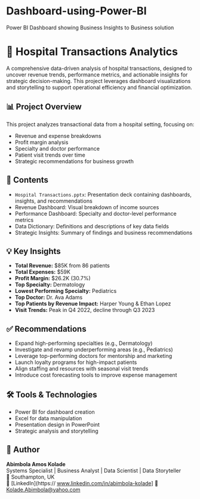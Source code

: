 # Dashboard-using-Power-BI
Power BI Dashboard showing  Business Insights to Business solution
# 🏥 Hospital Transactions Analytics

A comprehensive data-driven analysis of hospital transactions, designed to uncover revenue trends, performance metrics, and actionable insights for strategic decision-making. This project leverages dashboard visualizations and storytelling to support operational efficiency and financial optimization.

## 📊 Project Overview

This project analyzes transactional data from a hospital setting, focusing on:

- Revenue and expense breakdowns
- Profit margin analysis
- Specialty and doctor performance
- Patient visit trends over time
- Strategic recommendations for business growth

## 📁 Contents

- `Hospital Transactions.pptx`: Presentation deck containing dashboards, insights, and recommendations
- Revenue Dashboard: Visual breakdown of income sources
- Performance Dashboard: Specialty and doctor-level performance metrics
- Data Dictionary: Definitions and descriptions of key data fields
- Strategic Insights: Summary of findings and business recommendations

## 💡 Key Insights

- **Total Revenue:** $85K from 86 patients
- **Total Expenses:** $59K  
- **Profit Margin:** $26.2K (30.7%)
- **Top Specialty:** Dermatology  
- **Lowest Performing Specialty:** Pediatrics  
- **Top Doctor:** Dr. Ava Adams  
- **Top Patients by Revenue Impact:** Harper Young & Ethan Lopez  
- **Visit Trends:** Peak in Q4 2022, decline through Q3 2023

## ✅ Recommendations

- Expand high-performing specialties (e.g., Dermatology)
- Investigate and revamp underperforming areas (e.g., Pediatrics)
- Leverage top-performing doctors for mentorship and marketing
- Launch loyalty programs for high-impact patients
- Align staffing and resources with seasonal visit trends
- Introduce cost forecasting tools to improve expense management

## 🛠 Tools & Technologies

- Power BI for dashboard creation
- Excel for data manipulation
- Presentation design in PowerPoint
- Strategic analysis and storytelling

## 👤 Author

**Abimbola Amos Kolade**  
Systems Specialist | Business Analyst | Data Scientist |  Data Storyteller  
📍 Southampton, UK  
🔗 [LinkedIn](https:// www.linkedin.com/in/abimbola-kolade]
📧 Kolade.Abimbola@yahoo.com




